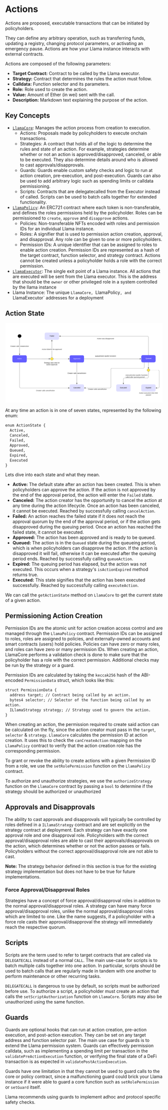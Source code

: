 # Actions

Actions are proposed, executable transactions that can be initiated by policyholders.

They can define any arbitrary operation, such as transferring funds, updating a registry, changing protocol parameters, or activating an emergency pause. Actions are how your Llama instance interacts with external contracts.

Actions are composed of the following parameters:
- **Target Contract:** Contract to be called by the Llama executor.
- **Strategy:** Contract that determines the rules the action must follow.
- **Calldata:** Function selector and its parameters.
- **Role:** Role used to create the action.
- **Value:** Amount of Ether (in wei) sent with the call.
- **Description:** Markdown text explaining the purpose of the action.

## Key Concepts

- [`LlamaCore`](https://github.com/llamaxyz/llama/blob/main/src/LlamaCore.sol): Manages the action process from creation to execution.
  - Actions: Proposals made by policyholders to execute onchain transactions.
  - Strategies: A contract that holds all of the logic to determine the rules and state of an action. For example, strategies determine whether or not an action is approved/disapproved, canceled, or able to be executed. They also determine details around who is allowed to cast approvals/disapprovals.
  - Guards: Guards enable custom safety checks and logic to run at action creation, pre-execution, and post-execution. Guards can also be used to add arbitrary logic such as spending limits or calldata permissioning.
  - Scripts: Contracts that are delegatecalled from the Executor instead of called. Scripts can be used to batch calls together for extended functionality.
- [`LlamaPolicy`](https://github.com/llamaxyz/llama/blob/main/src/LlamaPolicy.sol): An ERC721 contract where each token is non-transferable, and defines the roles permissions held by the policyholder. Roles can be permissioned to `create`, `approve` and `disapprove` actions.
  - Policies: Non-transferable NFTs encoded with roles and permission IDs for an individual Llama instance.
  - Roles: A signifier that is used to permission action creation, approval, and disapproval. Any role can be given to one or more policyholders.
  - Permission IDs: A unique identifier that can be assigned to roles to enable action creation. Permission IDs are represented as a hash of the target contract, function selector, and strategy contract. Actions cannot be created unless a policyholder holds a role with the correct permission.
- [`LlamaExecutor`](https://github.com/llamaxyz/llama/blob/main/src/LlamaExecutor.sol): The single exit point of a Llama instance. All actions that are executed will be sent from the Llama executor. This is the address that should be the `owner` or other privileged role in a system controlled by the llama instance
- Llama Instance: The unique `LlamaCore, `LlamaPolicy`, and `LlamaExecutor` addresses for a deployment

## Action State

![Action State Diagram](https://github.com/llamaxyz/llama/blob/main/diagrams/llama-action-state-machine.png)

At any time an action is in one of seven states, represented by the following enum:

```solidity
enum ActionState {
  Active,
  Canceled,
  Failed,
  Approved,
  Queued,
  Expired,
  Executed
}
```

Lets dive into each state and what they mean.

- **Active:** The default state after an action has been created. This is when policyholders can approve the action. If the action is not approved by the end of the approval period, the action will enter the `Failed` state.
- **Canceled:** The action creator has the opportunity to cancel the action at any time during the action lifecycle. Once an action has been canceled, it cannot be executed. Reached by successfully calling `cancelAction`.
- **Failed:** An action reaches the failed state if it does not reach the approval quorum by the end of the approval period, or if the action gets disapproved during the queuing period. Once an action has reached the failed state, it cannot be executed.
- **Approved:** The action has been approved and is ready to be queued.
- **Queued:** The action is in the `Queued` state during the queueing period, which is when policyholders can disapprove the action. If the action is disapproved it will fail, otherwise it can be executed after the queuing period ends. Reached by successfully calling `queueAction`.
- **Expired:** The queuing period has elapsed, but the action was not executed. This occurs when a strategy's `isActionExpired` method returns true.
- **Executed:** This state signifies that the action has been executed successfully. Reached by successfully calling `executeAction`.

We can call the `getActionState` method on `LlamaCore` to get the current state of a given action.

## Permissioning Action Creation

Permission IDs are the atomic unit for action creation access control and are managed through the `LlamaPolicy` contract.
Permission IDs can be assigned to roles, roles are assigned to policies, and externally-owned accounts and smart contracts (users) hold policies.
Policies can have zero or many roles, and roles can have zero or many permission IDs.
When creating an action, LlamaCore performs a validation check is done to make sure that the policyholder has a role with the correct permission.
Additional checks may be run by the strategy or a guard.

Permission IDs are calculated by taking the `keccak256` hash of the ABI-encoded `PermissionData` struct, which looks like this:

```solidity
struct PermissionData {
  address target; // Contract being called by an action.
  bytes4 selector; // Selector of the function being called by an action.
  ILlamaStrategy strategy; // Strategy used to govern the action.
}
```

When creating an action, the permission required to create said action can be calculated on the fly, since the action creator must pass in the `target`, `selector` & `strategy`.
`LlamaCore` calculates the permission ID at action creation.
It uses this to check the `canCreateAction` mapping on the `LlamaPolicy` contract to verify that the action creation role has the corresponding permission.

To grant or revoke the ability to create actions with a given Permission ID from a role, we use the `setRolePermission` function on the `LlamaPolicy` contract.

To authorize and unauthorize strategies, we use the `authorizeStrategy` function on the `LlamaCore` contract by passing a `bool` to determine if the strategy should be authorized or unauthorized

## Approvals and Disapprovals

The ability to cast approvals and disapprovals will typically be controlled by roles defined in a `ILlamaStrategy` contract and are set explicitly on the strategy contract at deployment.
Each strategy can have exactly one approval role and one disapproval role.
Policyholders with the correct approval/disapproval roles are able to cast their approvals/disapprovals on the action, which determines whether or not the action passes or fails.
Policyholders without the correct approval/disapproval role are not able to cast.

**Note:** The strategy behavior defined in this section is true for the existing strategy implementation but does not have to be true for future implementations.

### Force Approval/Disapproval Roles

Strategies have a concept of force approval/disapproval roles in addition to the normal approval/disapproval roles.
A strategy can have many force approval/disapproval roles, unlike the normal approval/disapproval roles which are limited to one.
Like the name suggests, if a policyholder with a force role casts their approval/disapproval the strategy will immediately reach the respective quorum.

## Scripts

Scripts are the term used to refer to target contracts that are called via `DELEGATECALL` instead of a normal `CALL`.
The main use-case for scripts is to batch multiple calls together into one action.
In particular, scripts should be used to batch calls that are regularly made in tandem with one another to perform maintenance or other recurring tasks.

`DELEGATECALL` is dangerous to use by default, so scripts must be authorized before use.
To authorize a script, a policyholder must create an action that calls the `setScriptAuthorization` function on `LlamaCore`.
Scripts may also be unauthorized using the same function.

## Guards

Guards are optional hooks that can run at action creation, pre-action execution, and post-action execution.
They can be set on any target address and function selector pair.
The main use case for guards is to extend the Llama permission system.
Guards can effectively permission calldata, such as implementing a spending limit per transaction in the `validatePreActionExecution` function, or verifying the final state of a DeFi transaction is as expected in `validatePostActionExecution`.

Guards have one limitation in that they cannot be used to guard calls to the core or policy contract, since a malfunctioning guard could brick your Llama instance if it were able to guard a core function such as `setRolePermission` or `setGuard` itself.

Llama recommends using guards to implement adhoc and protocol specific safety checks.
